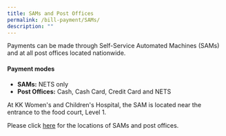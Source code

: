```yaml
---
title: SAMs and Post Offices
permalink: /bill-payment/SAMs/
description: ""
---
```

Payments can be made through Self-Service Automated Machines (SAMs) and at all post offices located nationwide.

#### Payment modes

* **SAMs:** NETS only
* **Post Offices:** Cash, Cash Card, Credit Card and NETS

At KK Women's and Children's Hospital, the SAM is located near the entrance to the food court, Level 1.

Please click [here](https://www.singpost.com/locate-us) for the locations of SAMs and post offices.